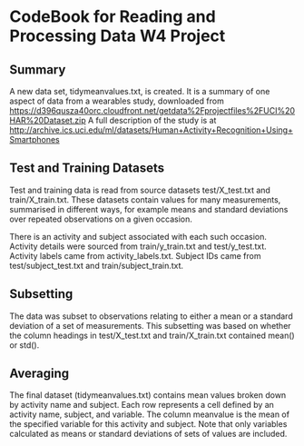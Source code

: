 # CodeBook for Reading and Processing Data W4 Project

## Summary

A new data set, tidymeanvalues.txt, is created. It is a summary of one aspect of data from a wearables study, downloaded from 
  https://d396qusza40orc.cloudfront.net/getdata%2Fprojectfiles%2FUCI%20HAR%20Dataset.zip
A full description of the study is at
  http://archive.ics.uci.edu/ml/datasets/Human+Activity+Recognition+Using+Smartphones

## Test and Training Datasets

Test and training data is read from source datasets test/X_test.txt and train/X_train.txt. These datasets contain values for
many measurements, summarised in different ways, for example means and standard deviations over repeated observations on 
a given occasion.

There is an activity and subject associated with each such occasion. Activity details were sourced from train/y_train.txt and test/y_test.txt. Activity labels came from activity_labels.txt. Subject IDs came from test/subject_test.txt and
train/subject_train.txt.

## Subsetting

The data was subset to observations relating to either a mean or a standard deviation of a set of measurements. This subsetting was based on whether the column headings in test/X_test.txt and train/X_train.txt contained mean() or std().

## Averaging

The final dataset (tidymeanvalues.txt) contains mean values broken down by activity name and subject. Each row represents a cell defined by an activity name, subject, and variable. The column meanvalue is the mean of the specified variable for this activity and subject. Note that only variables calculated as means or standard deviations of sets of values are included.


